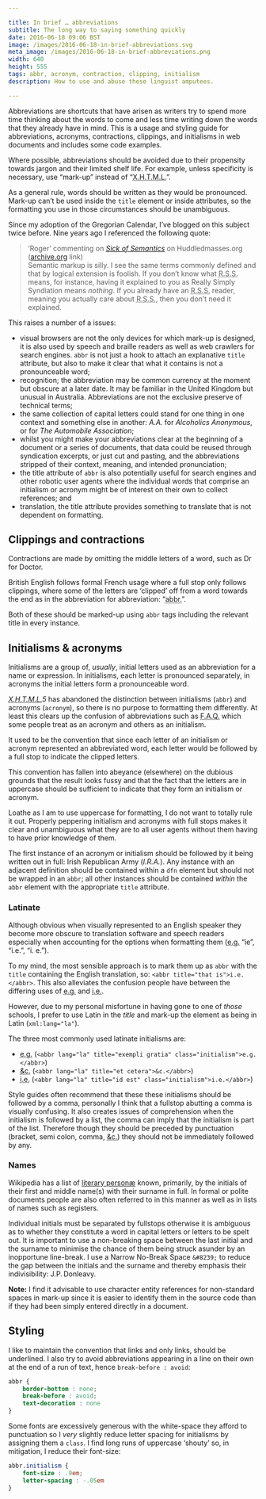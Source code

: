 ```yaml
---

title: In brief … abbreviations
subtitle: The long way to saying something quickly
date: 2016-06-18 09:06 BST
image: /images/2016-06-18-in-brief-abbreviations.svg
meta_image: /images/2016-06-18-in-brief-abbreviations.png
width: 640
height: 555
tags: abbr, acronym, contraction, clipping, initialism
description: How to use and abuse these linguist amputees.

---
```


Abbreviations are shortcuts that have arisen as writers try to spend more time thinking about the words to come and less time writing down the words that they already have in mind. This is a usage and styling guide for abbreviations, acronyms, contractions, clippings, and initialisms in web documents and includes some code examples.

Where possible, abbreviations should be avoided due to their propensity towards jargon and their limited shelf life. For example, unless specificity is necessary, use “mark-up” instead of “<abbr title="eXtensible Hypertext Mark-up Language" class="initialism">X.H.T.M.L.</abbr>”.

As a general rule, words should be written as they would be pronounced. Mark-up can’t be used inside the `title` element or inside attributes, so the formatting you use in those circumstances should be unambiguous.

Since my adoption of the Gregorian Calendar, I’ve blogged on this subject twice before. Nine years ago I referenced the following quote:

<blockquote>
<footer>‘Roger’ commenting on <cite><a href="http://web.archive.org/web/20060326005449/http://www.huddledmasses.org/2004/10/27/sick-of-semantics/">Sick of Semantics</a></cite> on Huddledmasses.org (<a href="https://archive.org">archive.org</a> link)</footer>
Semantic markup is silly. I see the same terms commonly defined and that by logical extension is foolish. If you don’t know what <abbr title="Really Simply Syndiation" class="initialism">R.S.S.</abbr> means, for instance, having it explained to you as Really Simply Syndiation means <em>nothing</em>. If you already have an <abbr title="Really Simply Syndiation" class="initialism">R.S.S.</abbr> reader, meaning you actually care about <abbr title="Really Simply Syndiation" class="initialism">R.S.S.</abbr>, then you don’t need it explained.
</blockquote>

This raises a number of a issues:

* visual browsers are not the only devices for which mark-up is designed, it is also used by speech and braille readers as well as web crawlers for search engines. `abbr` is not just a hook to attach an explanative `title` attribute, but also to make it clear that what it contains is not a pronounceable word;
* recognition; the abbreviation may be common currency at the moment but obscure at a later date. It may be familiar in the United Kingdom but unusual in Australia. Abbreviations are not the exclusive preserve of technical terms;
* the same collection of capital letters could stand for one thing in one context and something else in another: <dfn>A.A.</dfn> for *Alcoholics Anonymous*, or for *The Automobile Association*;
* whilst you might make your abbreviations clear at the beginning of a document or a series of documents, that data could be reused through syndication excerpts, or just cut and pasting, and the abbreviations stripped of their context, meaning, and intended pronunciation;
* the title attribute of `abbr` is also potentially useful for search engines and other robotic user agents where the individual words that comprise an initialism or acronym might be of interest on their own to collect references; and
* translation, the title attribute provides something to translate that is not dependent on formatting.

## Clippings and contractions

Contractions are made by omitting the middle letters of a word, such as Dr for Doctor.

British English follows formal French usage where a full stop only follows clippings, where some of the letters are ‘clipped’ off from a word towards the end as in the abbreviation for abbreviation: “<abbr title="abbreviation">abbr.</abbr>”.

Both of these should be marked-up using `abbr` tags including the relevant title in every instance.

## Initialisms &amp; acronyms

Initialisms are a group of, *usually*, initial letters used as an abbreviation for a name or expression. In initialisms, each letter is pronounced separately, in acronyms the initial letters form a pronounceable word.

<cite><abbr title="eXtensible Hypertext Mark-up Language" class="initialism">X.H.T.M.L.</abbr>5</cite> has abandoned the distinction between initialisms (`abbr`) and acronyms (`acronym`), so there is no purpose to formatting them differently. At least this clears up the confusion of abbreviations such as <abbr title="Frequently Asked Questions" class="initialism">F.A.Q.</abbr> which some people treat as an acronym and others as an initialism.

It used to be the convention that since each letter of an initialism or acronym represented an abbreviated word, each letter would be followed by a full stop to indicate the clipped letters.

This convention has fallen into abeyance (elsewhere) on the dubious grounds that the result looks fussy and that the fact that the letters are in uppercase should be sufficient to indicate that they form an initialism or acronym.

Loathe as I am to use uppercase for formatting, I do not want to totally rule it out. Properly peppering initialism and acronyms with full stops makes it clear and unambiguous what they are to all user agents without them having to have prior knowledge of them.

The first instance of an acronym or initialism should be followed by it being written out in full: Irish Republican Army (<dfn>I.R.A.</dfn>). Any instance with an adjacent definition should be contained within a `dfn` element but should not be wrapped in an `abbr`; all other instances should be contained *within* the `abbr` element with the appropriate `title` attribute.

### Latinate

Although obvious when visually represented to an English speaker they become more obscure to translation software and speech readers especially when accounting for the options when formatting them (<abbr lang="la" title="exempli gratia" class="initialism">e.g.</abbr> “ie”, “i.e.”, “i. e.”).

To my mind, the most sensible approach is to mark them up as `abbr` with the `title` containing the English translation, so: `<abbr title="that is">i.e.</abbr>`. This also alleviates the confusion people have between the differing uses of <abbr xml:lang="la" title="exempli gratia">e.g.</abbr> and <abbr xml:lang="la" title="id est">i.e.</abbr>.

However, due to my personal misfortune in having gone to one of *those* schools, I prefer to use Latin in the *title* and mark-up the element as being in Latin (`xml:lang="la"`).

The three most commonly used latinate initialisms are:

* <abbr lang="la" title="exempli gratia" class="initialism">e.g.</abbr> (`<abbr lang="la" title="exempli gratia" class="initialism">e.g.</abbr>`)
* <abbr lang="la" title="et cetera">&amp;c.</abbr> (`<abbr lang="la" title="et cetera">&c.</abbr>`)
* <abbr lang="la" title="id est" class="initialism">i.e.</abbr> (`<abbr lang="la" title="id est" class="initialism">i.e.</abbr>`)

Style guides often recommend that these these initialisms should be followed by a comma, personally I think that a fullstop abutting a comma is visually confusing. It also creates issues of comprehension when the initialism is followed by a list, the comma can imply that the initialism is part of the list. Therefore though they should be preceded by punctuation (bracket, semi colon, comma, <abbr lang="la" title="et cetera">&amp;c.</abbr>) they should not be immediately followed by any.

### Names

Wikipedia has a list of [literary personæ](https://en.wikipedia.org/wiki/List_of_literary_initials) known, primarily, by the initials of their first and middle name(s) with their surname in full. In formal or polite documents people are also often referred to in this manner as well as in lists of names such as registers.

Individual initials must be separated by fullstops otherwise it is ambiguous as to whether they constitute a word in capital letters or letters to be spelt out. It is important to use a non-breaking space between the last initial and the surname to minimise the chance of them being struck asunder by an inopportune line-break. I use a Narrow No-Break Space `&#8239;` to reduce the gap between the initials and the surname and thereby emphasis their indivisibility: J.P.&#8239;Donleavy.

**Note:** I find it advisable to use character entity references for non-standard spaces in mark-up since it is easier to identify them in the source code than if they had been simply entered directly in a document.

## Styling

I like to maintain the convention that links and only links, should be underlined. I also try to avoid abbreviations appearing in a line on their own at the end of a run of text, hence `break-before : avoid`:

``` css
abbr {
	border-bottom : none;
	break-before : avoid;
	text-decoration : none
}
```

Some fonts are excessively generous with the white-space they afford to punctuation so I *very* slightly reduce letter spacing for initialisms by assigning them a `class`. I find long runs of uppercase ‘shouty’ so, in mitigation, I reduce their font-size:

``` css
abbr.initialism {
	font-size : .9em;
	letter-spacing : -.05em
}
```